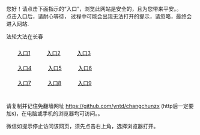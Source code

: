 您好！请点击下面指示的“入口”，浏览此网站是安全的，且为您带来平安。。 <br/>
点击入口后，请耐心等待， 过程中可能会出现无法打开的提示，请忽略，最终会进入网站. </br>

法轮大法在长春<br/>
<div style="padding:10px"><a style="margin:20px" target="_blank" href="https://da83qjspgvzpd.cloudfront.net/2Qpsp?mxuliw" id="ccLink1" rel="nofollow">入口1</a> <a target="_blank" style="margin:20px" href="https://dukb6zj610a7p.cloudfront.net/2Qpsp?rgpjkcyg" id="ccLink2" rel="nofollow">入口2</a> <a style="margin:20px" target="_blank" href="https://d3jv45nk29u3ec.cloudfront.net/2Qpsp?rhygoe" id="ccLink3" rel="nofollow">入口3</a></div>

<div style="padding:10px" ><a style="margin:20px" target="_blank" href="https://da83qjspgvzpd.cloudfront.net/2Qpsp?mxuliw" id="ccLink4" rel="nofollow">入口4</a> <a style="margin:20px" href="https://dukb6zj610a7p.cloudfront.net/2Qpsp?rgpjkcyg" target="_blank" id="ccLink5" rel="nofollow">入口5</a> <a style="margin:20px" href="https://d3jv45nk29u3ec.cloudfront.net/2Qpsp?rhygoe" target="_blank" id="ccLink6" rel="nofollow">入口6</a></div>

<div style="padding:10px"><a style="margin:20px" target="_blank" href="https://da83qjspgvzpd.cloudfront.net/2Qpsp?mxuliw" id="ccLink7" rel="nofollow">入口7</a> <a style="margin:20px" href="https://dukb6zj610a7p.cloudfront.net/2Qpsp?rgpjkcyg" target="_blank" id="ccLink8" rel="nofollow">入口8</a> <a style="margin:20px" target="_blank" href="https://d3jv45nk29u3ec.cloudfront.net/2Qpsp?rhygoe" id="ccLink9" rel="nofollow">入口9</a></div>

<br/>



请复制并记住免翻墙网址 https://github.com/yntd/changchunzx (http后一定要加s)，在电脑或手机的浏览器均可访问。。<br/>

微信如提示停止访问该网页，须先点击右上角，选择浏览器打开。
